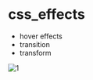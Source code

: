 # css_effects

- hover effects
- transition
- transform

![1](https://github.com/nataliawalk/css_effects/assets/144123296/a9117bad-5c22-4668-a3d1-7b9b22c9028d)
